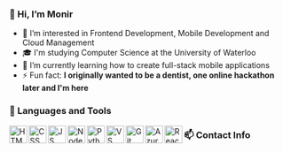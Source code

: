### 👋 Hi, I’m Monir
- 👀 I’m interested in Frontend Development, Mobile Development and Cloud Management
- 🎓 I'm studying Computer Science at the University of Waterloo
- 🌱 I’m currently learning how to create full-stack mobile applications
- ⚡ Fun fact: **I originally wanted to be a dentist, one online hackathon later and I'm here**

### 📐 Languages and Tools

<img align="left" height="32px" width="32px" alt="HTML logo" src="https://bit.ly/3gP4Qgx">
<img align="left" height="32px" width="32px" alt="CSS logo" src="https://bit.ly/37iML7j">
<img align="left" height="32px" width="32px" alt="JS logo" src="https://bit.ly/3r1kzxY">
<img align="left" height="32px" width="32px" alt="Node.js logo" src="https://bit.ly/3rw9m8C">
<img align="left" height="32px" width="32px" alt="Python logo" src="https://bit.ly/3nk4bGw">
<img align="left" height="32px" width="32px" alt="VS Сode logo" src="https://bit.ly/3qZmQcU">
<img align="left" height="32px" width="32px" alt="Git logo" src="https://bit.ly/34ayuYn">
<img align="left" height="32px" width="32px" alt="Azure logo" src="https://swimburger.net/media/ppnn3pcl/azure.png">
<img align="left" height="32px" width="32px" alt="React logo" src="https://upload.wikimedia.org/wikipedia/commons/thumb/a/a7/React-icon.svg/2300px-React-icon.svg.png">

### 📫 Contact Info 

<!---
MN-Coding/MN-Coding is a ✨ special ✨ repository because its `README.md` (this file) appears on your GitHub profile.
You can click the Preview link to take a look at your changes.
--->
